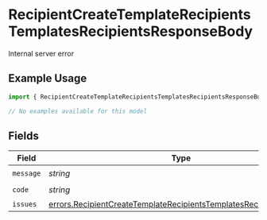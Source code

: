 # RecipientCreateTemplateRecipientsTemplatesRecipientsResponseBody

Internal server error

## Example Usage

```typescript
import { RecipientCreateTemplateRecipientsTemplatesRecipientsResponseBody } from "@documenso/sdk-typescript/models/errors";

// No examples available for this model
```

## Fields

| Field                                                                                                                                                    | Type                                                                                                                                                     | Required                                                                                                                                                 | Description                                                                                                                                              |
| -------------------------------------------------------------------------------------------------------------------------------------------------------- | -------------------------------------------------------------------------------------------------------------------------------------------------------- | -------------------------------------------------------------------------------------------------------------------------------------------------------- | -------------------------------------------------------------------------------------------------------------------------------------------------------- |
| `message`                                                                                                                                                | *string*                                                                                                                                                 | :heavy_check_mark:                                                                                                                                       | N/A                                                                                                                                                      |
| `code`                                                                                                                                                   | *string*                                                                                                                                                 | :heavy_check_mark:                                                                                                                                       | N/A                                                                                                                                                      |
| `issues`                                                                                                                                                 | [errors.RecipientCreateTemplateRecipientsTemplatesRecipientsIssues](../../models/errors/recipientcreatetemplaterecipientstemplatesrecipientsissues.md)[] | :heavy_minus_sign:                                                                                                                                       | N/A                                                                                                                                                      |